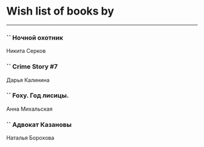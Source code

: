 # Wish list of books by [](https://ok.ru/profile/536771522733)
---

### `` Ночной охотник
Никита Серков

### `` Crime Story #7
Дарья Калинина

### `` Foxy. Год лисицы.
Анна Михальская

### `` Адвокат Казановы
Наталья Борохова

